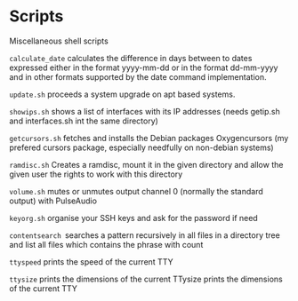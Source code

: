 # Scripts
Miscellaneous shell scripts

`calculate_date` calculates the difference in days between to dates expressed either in the format yyyy-mm-dd or in the format dd-mm-yyyy and in other formats supported by the date command implementation.

`update.sh` proceeds a system upgrade on apt based systems.

`showips.sh` shows a list of interfaces with its IP addresses (needs getip.sh and interfaces.sh int the same directory)

`getcursors.sh` fetches and installs the Debian packages Oxygencursors (my prefered cursors package, especially needfully on non-debian systems)

`ramdisc.sh` Creates a ramdisc, mount it in the given directory and allow the given user the rights to work with this directory

`volume.sh` mutes or unmutes output channel 0 (normally the standard output) with PulseAudio

`keyorg.sh` organise your SSH keys and ask for the password if need

`contentsearch `searches a pattern recursively in all files in a directory tree and list all files which contains the phrase with count

`ttyspeed` prints the speed of the current TTY

`ttysize` prints the dimensions of the current TTysize prints the dimensions of the current TTY
